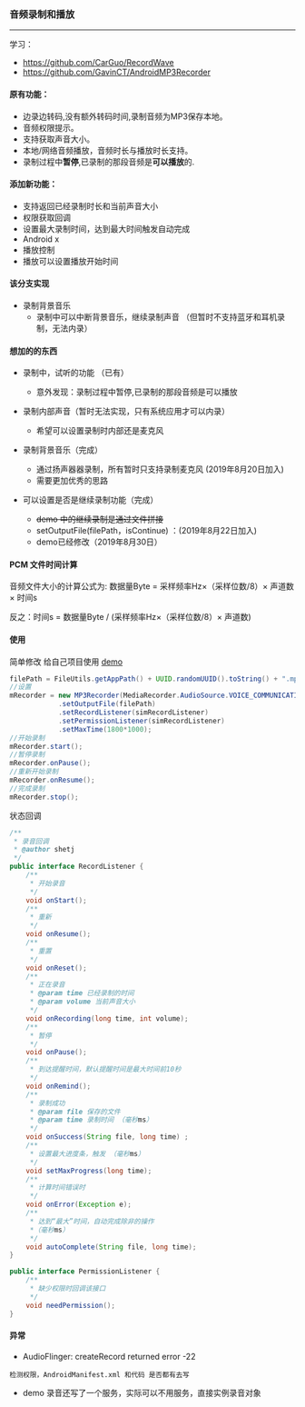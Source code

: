 ###  音频录制和播放

---------------------------------
学习：
 - https://github.com/CarGuo/RecordWave
 - https://github.com/GavinCT/AndroidMP3Recorder
#### 原有功能：

- 边录边转码,没有额外转码时间,录制音频为MP3保存本地。
- 音频权限提示。
- 支持获取声音大小。
- 本地/网络音频播放，音频时长与播放时长支持。
- 录制过程中**暂停**,已录制的那段音频是**可以播放**的.


#### 添加新功能：

- 支持返回已经录制时长和当前声音大小
- 权限获取回调
- 设置最大录制时间，达到最大时间触发自动完成
- Android x
- 播放控制 
- 播放可以设置播放开始时间



#### 该分支实现

- 录制背景音乐
  - 录制中可以中断背景音乐，继续录制声音 （但暂时不支持蓝牙和耳机录制，无法内录）


#### 想加的的东西

- 录制中，试听的功能 （已有）
  
  - 意外发现：录制过程中暂停,已录制的那段音频是可以播放
  
- 录制内部声音（暂时无法实现，只有系统应用才可以内录）
  
  - 希望可以设置录制时内部还是麦克风  
  
 - 录制背景音乐（完成）

    - 通过扬声器器录制，所有暂时只支持录制麦克风 (2019年8月20日加入)
    - 需要更加优秀的思路
  
- 可以设置是否是继续录制功能（完成）

    - ~~demo 中的继续录制是通过文件拼接~~
    - setOutputFile(filePath，isContinue) ：(2019年8月22日加入) 
    - demo已经修改（2019年8月30日）

  

#### PCM 文件时间计算

音频文件大小的计算公式为: 数据量Byte = 采样频率Hz×（采样位数/8）× 声道数 × 时间s

反之：时间s = 数据量Byte / (采样频率Hz×（采样位数/8）× 声道数)



#### 使用

简单修改 给自己项目使用 [demo ](https://github.com/SheTieJun/RecordWave/blob/master/app/src/main/java/me/shetj/audio/record/utils/RecordUtils.kt)

```java
filePath = FileUtils.getAppPath() + UUID.randomUUID().toString() + ".mp3";
//设置
mRecorder = new MP3Recorder(MediaRecorder.AudioSource.VOICE_COMMUNICATION,BuildConfig.DEBUG)      
			.setOutputFile(filePath)        
			.setRecordListener(simRecordListener)    			
			.setPermissionListener(simRecordListener)        
			.setMaxTime(1800*1000);
//开始录制
mRecorder.start();
//暂停录制
mRecorder.onPause();
//重新开始录制
mRecorder.onResume();
//完成录制
mRecorder.stop();
```

状态回调

```java
/**
 * 录音回调
 * @author shetj
 */
public interface RecordListener {
	/**
	 * 开始录音
	 */
	void onStart();
	/**
	 * 重新
	 */
	void onResume();
	/**
	 * 重置
	 */
	void onReset();
	/**
	 * 正在录音
	 * @param time 已经录制的时间
	 * @param volume 当前声音大小
	 */
	void onRecording(long time, int volume);
	/**
	 * 暂停
	 */
	void onPause();
	/**
	 * 到达提醒时间，默认提醒时间是最大时间前10秒
	 */
	void onRemind();
	/**
	 * 录制成功
	 * @param file 保存的文件
	 * @param time 录制时间 （毫秒ms）
	 */
	void onSuccess(String file, long time) ;
	/**
	 * 设置最大进度条，触发 （毫秒ms）
	 */
	void setMaxProgress(long time);
	/**
	 * 计算时间错误时
	 */
	void onError(Exception e);
	/**
	 * 达到“最大”时间，自动完成除非的操作
	 *（毫秒ms）
	 */
	void autoComplete(String file, long time);
}
```

```java
public interface PermissionListener {
	/**
	 * 缺少权限时回调该接口
	 */
	void needPermission();
}
```


#### 异常
 - AudioFlinger: createRecord returned error -22  
 ```
 检测权限，AndroidManifest.xml 和代码 是否都有去写
 ```
 - demo 录音还写了一个服务，实际可以不用服务，直接实例录音对象
